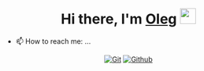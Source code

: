 <h1 align="center">Hi there, I'm <a href="https://daniilshat.ru/" target="_blank">Oleg</a> 
<img src="https://github.com/blackcater/blackcater/raw/main/images/Hi.gif" height="32"/></h1>

- 📫 How to reach me: ...

<div align="center">

[![Git](https://img.shields.io/badge/git-20232A?style=for-the-badge&logo=git)](https://github.com/OlegPark)
[![Github](https://img.shields.io/badge/github-20232A?style=for-the-badge&logo=github)](https://github.com/OlegPark)


</div>
